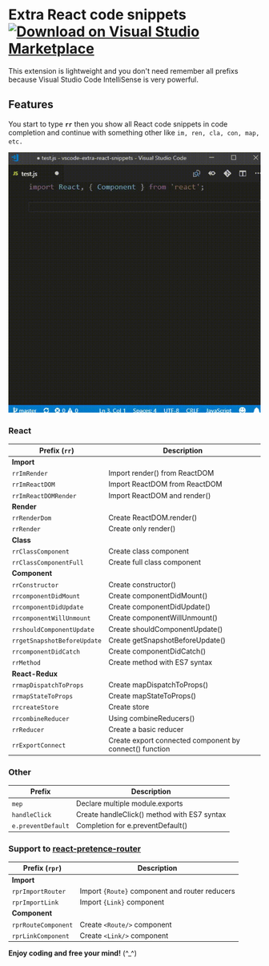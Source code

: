 # Extra React code snippets [![Download on Visual Studio Marketplace](https://img.shields.io/badge/Marketplace-v0.0.18-blue.svg)](https://marketplace.visualstudio.com/items?itemName=KhoiLe.extra-react-snippets)

This extension is lightweight and you don't need remember all prefixs because Visual Studio Code IntelliSense is very powerful.

## Features

You start to type **`rr`** then you show all React code snippets in code completion and continue with something other like `im, ren, cla, con, map, etc.`

![Demo](./images/demo.gif)

### React
|Prefix (`rr`)|Description|
|---|---|
|**Import**||
|`rrImRender`|Import render() from ReactDOM|
|`rrImReactDOM`|Import ReactDOM from ReactDOM|
|`rrImReactDOMRender`|Import ReactDOM and render()|
|**Render**||
|`rrRenderDom`|Create ReactDOM.render()|
|`rrRender`|Create only render()|
|**Class**||
|`rrClassComponent`|Create class component|
|`rrClassComponentFull`|Create full class component|
|**Component**||
|`rrConstructor`|Create constructor()|
|`rrcomponentDidMount`|Create componentDidMount()|
|`rrcomponentDidUpdate`|Create componentDidUpdate()|
|`rrcomponentWillUnmount`|Create componentWillUnmount()|
|`rrshouldComponentUpdate`|Create shouldComponentUpdate()|
|`rrgetSnapshotBeforeUpdate`|Create getSnapshotBeforeUpdate()|
|`rrcomponentDidCatch`|Create componentDidCatch()|
|`rrMethod`|Create method with ES7 syntax|
|**React-Redux**||
|`rrmapDispatchToProps`|Create mapDispatchToProps()|
|`rrmapStateToProps`|Create mapStateToProps()|
|`rrcreateStore`|Create store|
|`rrcombineReducer`|Using combineReducers()|
|`rrReducer`|Create a basic reducer|
|`rrExportConnect`|Create export connected component by connect() function|

### Other
|Prefix|Description|
|---|---|
|`mep`|Declare multiple module.exports|
|`handleClick`|Create handleClick() method with ES7 syntax|
|`e.preventDefault`|Completion for e.preventDefault()|

### Support to [react-pretence-router](https://www.npmjs.com/package/react-pretence-router)
|Prefix (`rpr`)|Description|
|---|---|
|**Import**||
|`rprImportRouter`|Import `{Route}` component and router reducers|
|`rprImportLink`|Import `{Link}` component|
|**Component**||
|`rprRouteComponent`|Create `<Route/>` component|
|`rprLinkComponent`|Create `<Link/>` component|

**Enjoy coding and free your mind!** (^_^)
